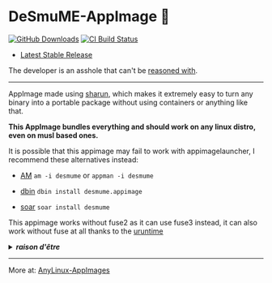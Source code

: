 # DeSmuME-AppImage 🐧

[![GitHub Downloads](https://img.shields.io/github/downloads/pkgforge-dev/DeSmuME-AppImage/total?logo=github&label=GitHub%20Downloads)](https://github.com/pkgforge-dev/DeSmuME-AppImage/releases/latest)
[![CI Build Status](https://github.com//pkgforge-dev/DeSmuME-AppImage/actions/workflows/blank.yml/badge.svg)](https://github.com/pkgforge-dev/DeSmuME-AppImage/releases/latest)

* [Latest Stable Release](https://github.com/pkgforge-dev/DeSmuME-AppImage/releases/latest)

The developer is an asshole that can't be [reasoned with](https://github.com/TASEmulators/desmume/pull/723#issuecomment-2484439582).

---

AppImage made using [sharun](https://github.com/VHSgunzo/sharun), which makes it extremely easy to turn any binary into a portable package without using containers or anything like that.

**This AppImage bundles everything and should work on any linux distro, even on musl based ones.**

It is possible that this appimage may fail to work with appimagelauncher, I recommend these alternatives instead: 

* [AM](https://github.com/ivan-hc/AM) `am -i desmume` or `appman -i desmume`

* [dbin](https://github.com/xplshn/dbin) `dbin install desmume.appimage`

* [soar](https://github.com/pkgforge/soar) `soar install desmume`

This appimage works without fuse2 as it can use fuse3 instead, it can also work without fuse at all thanks to the [uruntime](https://github.com/VHSgunzo/uruntime)

<details>
  <summary><b><i>raison d'être</i></b></summary>
    <img src="https://github.com/user-attachments/assets/d40067a6-37d2-4784-927c-2c7f7cc6104b" alt="Inspiration Image">
  </a>
</details>

---

More at: [AnyLinux-AppImages](https://pkgforge-dev.github.io/Anylinux-AppImages/) 
